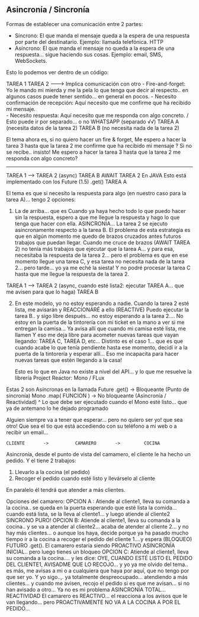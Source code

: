 


Asincronía / Sincronía
--------------------------

Formas de establecer una comunicación entre 2 partes:
- Síncrono: El que manda el mensaje queda a la espera de una respuesta por parte del destinatario. Ejemplo: llamada telefónica. HTTP
- Asíncrono: El que manda el mensaje no queda a la espera de una respuesta... sigue haciendo sus cosas. Ejemplo: email, SMS, WebSockets.

Esto lo podemos ver dentro de un código:

TAREA 1
TAREA 2 ---> Implica comunicación con otro
                - Fire-and-forget: Yo le mando mi mierda y me la pela lo que tenga que decir al respecto.. en algunos casos puede tener sentido... en general en pocos.
                - Necesito confirmación de recepción: Aquí necesito que me confirme que ha recibido mi mensaje. \
                - Necesito respuesta: Aquí necesito que me responda con algo concreto.                          / Esto puede ir por separado... o no    WHATSAPP (separado √√)
TAREA A (necesita datos de la tarea 2)
TAREA B (no necesita nada de la tarea 2)

El tema ahora es, si no quiero hacer un fire & forget, 
Me espero a hacer la tarea 3 hasta que la tarea 2 me confirme que ha recibido mi mensaje ?
    Si no se recibe.. insisto!
Me espero a hacer la tarea 3 hasta que la tarea 2 me responda con algo concreto?

---

TAREA 1
--> TAREA 2 (async)
TAREA B
AWAIT TAREA 2            En JAVA Esto está implementado con los Future<T> (1.5) .get()
TAREA A

El tema es que si necesito la respuesta para algo (en nuestro caso para la tarea A)... tengo 2 opciones:
1. La de arriba... que es Cuando ya haya hecho todo lo que puedo hacer sin la respuesta, espero a que me llegue la respuesta y hago lo que tenga que hacer con ella. ASINCRONIA... La tarea 2 se ejecuto asíncronamente respecto a la tarea B.
   El problema de esta estrategia es que en algún momento me quedo de brazos cruzados antes futuros trabajos que puedan llegar.
   Cuando me cruce de brazos (AWAIT TAREA 2) no tenía más trabajos que ejecutar que la tarea A... y para esa, necesitaba la respuesta de la tarea 2... pero el problema es que en ese momento llegue una tarea C, y esa tarea no necesita nada de la tarea 2... pero tarde... yo ya me eché la siesta! Y no podré procesar la tarea C hasta que me llegue la respuesta de la tarea 2.

TAREA 1
--> TAREA 2 (async, cuando esté lista2: ejecutar TAREA A... que me avisen para que lo haga)
TAREA B


2. En este modelo, yo no estoy esperando a nadie. Cuando la tarea 2 esté lista, me avisarán y REACCIONARÉ a ello (REACTIVE)
   Puedo ejecutar la tarea B.. y sigo libre después... no estoy esperando a la tarea 2.... No estoy en la puerta de la tintorería con mi ticket en la mano a ver si me entregan la camisa... Ya avisa allí que cuando mi camisa esté lista, me llamen
   Y eso me deja libre para acometer nuevas tareas que vayan llegando: TAREA C, TAREA D, etc...
   Distinto es el caso 1... que es que cuando acabe lo que tenía pendiente hasta ese momento, decidí ir a la puerta de la tintorería y esperar allí... Eso me incapacita para hacer nuevas tareas que estén llegando a la casa!

   Esto es lo que en Java no existe a nivel del API... y lo que me resuelve la librería Project Reactor: Mono / FLux

Estas 2 son Asíncronas en la llamada
Future<T>         .get()                  ->  Bloqueante (Punto de sincronía)
Mono<T>           .map( FUNCION )         ->  No bloqueante (Asincronía / Reactividad)
                          ^
                          Lo que debe ser ejecutado cuando el Mono esté listo... que ya de antemano lo he dejado programado


Alguien siempre va a tener que esperar... pero no quiero ser yo! que sea otro! Que sea el tio que está accediendo con su teléfono a mi web o a recibir un email...


    CLIENTE       ->          CAMARERO       ->         COCINA


Asincronía, desde el punto de vista del camamero, el cliente le ha hecho un pedido. Y el tiene 2 trabajos:
1. Llevarlo a la cocina (el pedido)
2. Recoger el pedido cuando esté listo y llevárselo al cliente

En paralelo él tendrá que atender a más clientes.

Opciones del camarero:
OPCION A : Atiende al cliente1, lleva su comanda a la cocina.. se queda en la puerta esperando que esté lista la comida... cuando está lista, se la lleva al cliente1... y luego atiende al cliente2
    SINCRONO PURO!
OPCION B: Atiende al cliente1, lleva su comanda a la cocina.. y se va a atender al cliente2... acaba de atender al cliente 2... y no hay más clientes... o aunque los haya, decide porque ya ha pasado mucho tiempo ir a la cocina a recoger el pedido del cliente 1....y espera (BLOQUEO) FUTURO .get().  El camarero estaría siendo PROACTIVO
    ASINCRONÍA INICIAL.. pero luego tienes un bloqueo
OPCION C: Atiende al cliente1, lleva su comanda a la cocina.... y les dice: OYE, CUANDO ESTÉ LISTO EL PEDIDO DEL CLIENTE1, AVISADME QUE LO RECOJO... y yo ya me olvido del tema.. es más, me avisas a mi o a cualquiera que haya por aquí, que no tengo por que ser yo.
Y yo sigo..,. ya totalmente despreocupado... atendiendo a más clientes... y cuando me avisen, recojo el pedido si es que me avisan... si no han avisado a otro... Ya no es mi problema
    ASINCRONÍA TOTAL... REACTIVIDAD    El camarero es REACTIVO... el reacciona a los avisos que le van llegando... pero PROACTIVAMENTE NO VA A LA COCINA A POR EL PEDIDO...